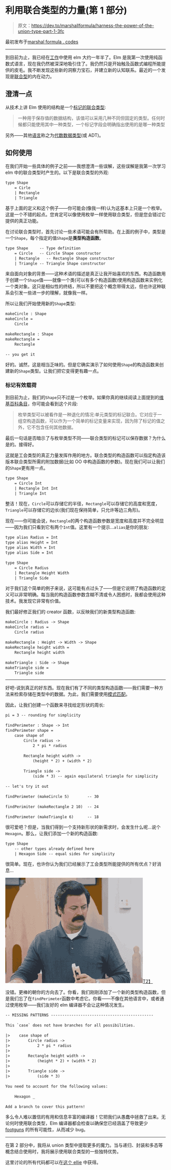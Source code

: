 # 利用联合类型的力量(第 1 部分)

> 原文：<https://dev.to/marshallformula/harness-the-power-of-the-union-type-part-1-3fc>

最初发布于[marshal formula . codes](https://marshallformula.codes/harness-the-power-of-the-union/)

* * *

到目前为止，我已经在[工作](https://volumeintegration.com)中使用 elm 大约一年半了。Elm 是我第一次使用纯函数式语言，现在我仍然被深深地吸引住了。我仍然只是开始触及函数式编程所能提供的皮毛。我不断发现这些新的洞察力宝石，并建立新的认知联系。最近的一个发现是[联合型](https://guide.elm-lang.org/types/union_types.html)的内在动力。

## 澄清一点

从技术上讲 Elm 使用的结构是一个[标记的联合类型](https://en.wikipedia.org/wiki/Tagged_union):

> 一种用于保存值的数据结构，该值可以采用几种不同但固定的类型。任何时候都只能使用其中一种类型，一个标记字段会明确指出使用的是哪一种类型

另外——其他[语言](https://wiki.haskell.org/Algebraic_data_type)称之为[代数数据类型](https://en.wikipedia.org/wiki/Algebraic_data_type)(或 ADT)。

## 如何使用

在我们开始一些具体的例子之前——我想澄清一些误解，这些误解是我第一次学习 elm 中的联合类型时产生的。以下是联合类型的外观:

```
type Shape
    = Cirle
    | Rectangle
    | Triangle 
```

基于上面的定义和这个例子——你可能会(像我一样)认为这基本上只是一个枚举。这是一个不错的起点。您肯定可以像使用枚举一样使用联合类型，但是您会错过它提供的真正功能。

在讨论联合类型时，首先讨论一些术语可能会有所帮助。在上面的例子中，类型是一个`Shape`，每个指定的值`Shape`是**类型构造函数**。

```
type Shape     -- Type definition
    = Circle   -- Circle Shape constructor
    | Rectangle   -- Rectangle Shape constructor
    | Triangle -- Triangle Shape constructor 
```

来自面向对象的背景——这种术语的描述是真正让我开始喜欢的东西。构造函数用于创建一个`Shape`值——就像一个类(可以有多个构造函数)使用构造函数来实例化一个类对象。这只是相似性的终结，所以不要把这个概念带得太远，但也许这种联系会引发一些进一步的理解，就像我一样。

所以让我们开始使用新的`Shape`类型:

```
makeCircle : Shape
makeCircle =
    Circle

makeRectangle : Shape
makeRectangle =
    Rectangle

-- you get it 
```

好的。诚然，这是相当乏味的。但是它确实演示了如何使用`Shape`的构造函数来创建新的`Shape`类型。让我们把它变得更有趣一点。

### 标记有效载荷

到目前为止，我们的`Shape`只不过是一个枚举。如果你真的继续阅读上面提到的[维基百科条目](https://en.wikipedia.org/wiki/Tagged_union)，你可能会看到这个片段:

> 枚举类型可以被看作是一种退化的情况:单元类型的标记联合。它对应于一组空构造函数，可以作为一个简单的标记变量来实现，因为除了标记的值之外，它不包含任何其他数据。

最后一句话是否暗示了与枚举类型不同——联合类型的标记可以保存数据？为什么是的。接得好。

这就是工会类型的真正力量发挥作用的地方。联合类型的构造函数可以指定构造该版本联合类型所需的附加数据(比如 OO 中构造函数的参数)。现在我们可以让我们的`Shape`更有用一点。

```
type Shape
    = Circle Int
    | Rectangle Int Int
    | Triangle Int 
```

整洁！现在，`Circle`可以存储它的半径，`Rectangle`可以存储它的高度和宽度，`Triangle`可以存储它的边长(我们现在保持简单，只允许等边三角形)。

现在——你可能会说，`Rectangle`的两个构造函数参数是宽度和高度并不完全明显——因为我们只看到它有两个`Int`值。这里有一个提示...`alias`是你的朋友:

```
type alias Radius = Int
type alias Height = Int
type alias Width = Int
type alias Side = Int

type Shape
    = Circle Radius
    | Rectangle Height Width
    | Triangle Side 
```

对于我们这个简单的例子来说，这可能有点过头了——但是它说明了构造函数的定义可以非常明确。每当我的构造函数参数含糊不清或令人困惑时，我都会使用这种技术。我发现它非常有价值。

我们最好修正我们的 creator 函数，以反映我们的新类型构造函数:

```
makeCircle : Radius -> Shape
makeCircle radius =
    Circle radius

makeRectangle : Height -> Width -> Shape
makeRectangle height width =
    Rectangle height width

makeTriangle : Side -> Shape
makeTriangle side =
    Triangle side 
```

* * *

好吧-说到真正的好东西。现在我们有了不同的类型构造函数——我们需要一种方法来检索存储在类型中的数据。为此，我们需要使用[模式匹配](https://gist.github.com/yang-wei/4f563fbf81ff843e8b1e)。

因此，让我们创建一个函数来寻找给定形状的周长:

```
pi = 3 -- rounding for simplicity

findPerimeter : Shape -> Int
findPerimeter shape =
    case shape of 
        Circle radius -> 
            2 * pi * radius

        Rectangle height width ->
            (height * 2) + (width * 2)

        Triangle side ->
            (side * 3) -- again equilateral triangle for simplicity

-- let's try it out

findPerimeter (makeCircle 5)        -- 30

findPerimiter (makeRectangle 2 10)  -- 24

findPerimeter (makeTriangle 6)      -- 18 
```

很可爱吧？但是，当我们得到一个支持新形状的新需求时，会发生什么呢...说个`Hexagon`。那么，让我们添加一个新的构造函数:

```
type Shape
    -- other types already defined here
    | Hexagon Side -- equal sides for simplicity 
```

很简单。现在，也许你认为我们已经展示了工会类型所能提供的所有优点？好消息...

[![ron](img/d94db28ec1a0d44855d9094344c79052.png)T2】](https://res.cloudinary.com/practicaldev/image/fetch/s--oElUlf91--/c_limit%2Cf_auto%2Cfl_progressive%2Cq_66%2Cw_880/https://marshallformula.codes/conteimg/2017/11/ron.gif)

没错。更棒的朝你的方向去了。你看，我们刚刚添加了一个新的类型构造函数，但是我们忘了在`findPerimeter`函数中考虑它。你看——不像在其他语言中，或者通过使用枚举——我们友好的 elm 编译器不会让这种情况发生。

```
-- MISSING PATTERNS ---------------------------------------------

This `case` does not have branches for all possibilities.

|>    case shape of
|>        Circle radius ->
|>            2 * pi * radius
|>
|>        Rectangle height width ->
|>            (height * 2) + (width * 2)
|>
|>        Triangle side ->
|>            (side * 3)

You need to account for the following values:

    Hexagon _

Add a branch to cover this pattern! 
```

多么令人难以置信的有用和信息丰富的编译器！它把我们从愚蠢中拯救了出来。无论何时使用联合类型，Elm 编译器都会检查以确保您已经涵盖了导致更少 [footguns](https://en.wiktionary.org/wiki/footgun) 的所有可能性，从而减少 bug。

* * *

在第 2 部分中，我将从 union 类型中提取更多的魔力。当与递归、封装和多态等概念结合使用时，我将展示使用联合类型的一些独特优势。

这里讨论的所有代码都可以在[这个 ellie](https://ellie-app.com/sF8YfTW2ca1/0) 中获得。